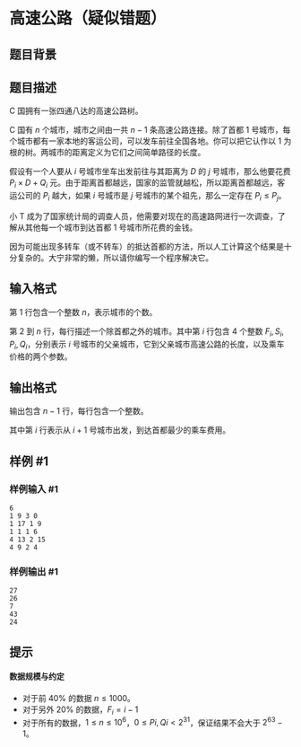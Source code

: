 # 高速公路（疑似错题）

## 题目背景



## 题目描述

C 国拥有一张四通八达的高速公路树。

C 国有 $n$ 个城市，城市之间由一共 $n-1$ 条高速公路连接。除了首都 $1$ 号城市，每个城市都有一家本地的客运公司，可以发车前往全国各地。你可以把它认作以 $1$ 为根的树。两城市的距离定义为它们之间简单路径的长度。

假设有一个人要从 $i$ 号城市坐车出发前往与其距离为 $D$ 的 $j$ 号城市，那么他要花费 $P_i \times D+Q_i$ 元。由于距离首都越远，国家的监管就越松，所以距离首都越远，客运公司的 $P_i$ 越大，如果 $i$ 号城市是 $j$ 号城市的某个祖先，那么一定存在 $P_i \leq P_j$。

小 T 成为了国家统计局的调查人员，他需要对现在的高速路网进行一次调查，了解从其他每一个城市到达首都 $1$ 号城市所花费的金钱。

因为可能出现多转车（或不转车）的抵达首都的方法，所以人工计算这个结果是十分复杂的。大宁非常的懒，所以请你编写一个程序解决它。

## 输入格式

第 $1$ 行包含一个整数 $n$，表示城市的个数。

第 $2$ 到 $n$ 行，每行描述一个除首都之外的城市。其中第 $i$ 行包含 $4$ 个整数 $F_i,S_i,P_i,Q_i$，分别表示 $i$ 号城市的父亲城市，它到父亲城市高速公路的长度，以及乘车价格的两个参数。

## 输出格式

输出包含 $n-1$ 行，每行包含一个整数。

其中第 $i$ 行表示从 $i+1$ 号城市出发，到达首都最少的乘车费用。

## 样例 #1

### 样例输入 #1
```
6
1 9 3 0
1 17 1 9
1 1 1 6
4 13 2 15
4 9 2 4
```

### 样例输出 #1

```
27
26
7
43
24
```

## 提示

#### 数据规模与约定

- 对于前 $40\%$ 的数据 $n \leq 1000$。
- 对于另外 $20\%$ 的数据，$F_i=i-1$
- 对于所有的数据，$1 \leq n \leq 10^6$，$0 \leq Pi,Qi \lt 2^{31}$，保证结果不会大于 $2^{63}-1$。

